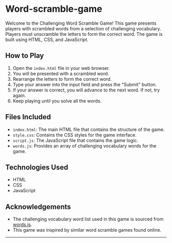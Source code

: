 # Word-scramble-game

Welcome to the Challenging Word Scramble Game! This game presents players with scrambled words from a selection of challenging vocabulary. Players must unscramble the letters to form the correct word. The game is built using HTML, CSS, and JavaScript.

## How to Play

1. Open the `index.html` file in your web browser.
2. You will be presented with a scrambled word.
3. Rearrange the letters to form the correct word.
4. Type your answer into the input field and press the "Submit" button.
5. If your answer is correct, you will advance to the next word. If not, try again.
6. Keep playing until you solve all the words.

## Files Included

- `index.html`: The main HTML file that contains the structure of the game.
- `style.css`: Contains the CSS styles for the game interface.
- `script.js`: The JavaScript file that contains the game logic.
- `words.js`: Provides an array of challenging vocabulary words for the game.

## Technologies Used

- HTML
- CSS
- JavaScript

## Acknowledgements

- The challenging vocabulary word list used in this game is sourced from [words.js](words.js).
- This game was inspired by similar word scramble games found online.

---
